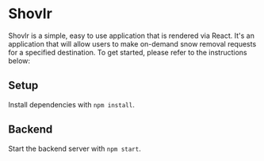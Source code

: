 # Shovlr

Shovlr is a simple, easy to use application that is rendered via React. It's an application that will allow users to make on-demand snow removal requests for a specified destination. To get started, please refer to the instructions below:

## Setup

Install dependencies with `npm install`.

## Backend

Start the backend server with `npm start`.